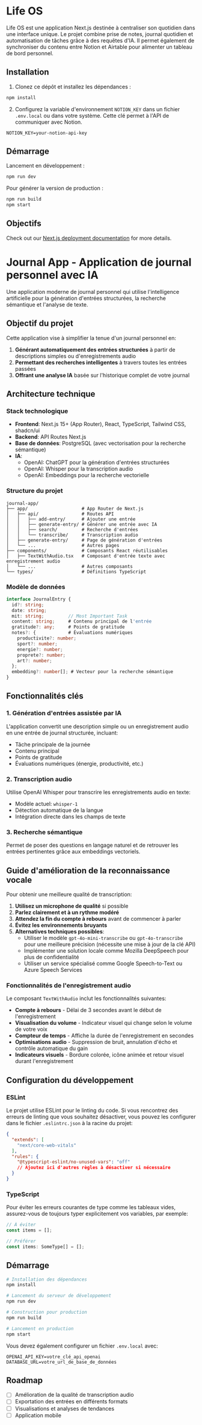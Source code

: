 # Life OS

Life OS est une application Next.js destinée à centraliser son quotidien dans une interface unique. Le projet combine prise de notes, journal quotidien et automatisation de tâches grâce à des requêtes d'IA. Il permet également de synchroniser du contenu entre Notion et Airtable pour alimenter un tableau de bord personnel.

## Installation

1. Clonez ce dépôt et installez les dépendances :

```bash
npm install
```

2. Configurez la variable d'environnement `NOTION_KEY` dans un fichier `.env.local` ou dans votre système. Cette clé permet à l'API de communiquer avec Notion.

```
NOTION_KEY=your-notion-api-key
```

## Démarrage

Lancement en développement :

```bash
npm run dev
```

Pour générer la version de production :

```bash
npm run build
npm start
```

## Objectifs

Check out our [Next.js deployment documentation](https://nextjs.org/docs/app/building-your-application/deploying) for more details.

# Journal App - Application de journal personnel avec IA

Une application moderne de journal personnel qui utilise l'intelligence artificielle pour la génération d'entrées structurées, la recherche sémantique et l'analyse de texte.

## Objectif du projet

Cette application vise à simplifier la tenue d'un journal personnel en:

1. **Générant automatiquement des entrées structurées** à partir de descriptions simples ou d'enregistrements audio
2. **Permettant des recherches intelligentes** à travers toutes les entrées passées
3. **Offrant une analyse IA** basée sur l'historique complet de votre journal

## Architecture technique

### Stack technologique

- **Frontend**: Next.js 15+ (App Router), React, TypeScript, Tailwind CSS, shadcn/ui
- **Backend**: API Routes Next.js
- **Base de données**: PostgreSQL (avec vectorisation pour la recherche sémantique)
- **IA**: 
  - OpenAI: ChatGPT pour la génération d'entrées structurées
  - OpenAI: Whisper pour la transcription audio
  - OpenAI: Embeddings pour la recherche vectorielle

### Structure du projet

```
journal-app/
├── app/                    # App Router de Next.js
│   ├── api/                # Routes API
│   │   ├── add-entry/      # Ajouter une entrée
│   │   ├── generate-entry/ # Générer une entrée avec IA
│   │   ├── search/         # Recherche d'entrées
│   │   └── transcribe/     # Transcription audio
│   ├── generate-entry/     # Page de génération d'entrées
│   └── ...                 # Autres pages
├── components/             # Composants React réutilisables
│   ├── TextWithAudio.tsx   # Composant d'entrée texte avec enregistrement audio
│   └── ...                 # Autres composants
└── types/                  # Définitions TypeScript
```

### Modèle de données

```typescript
interface JournalEntry {
  id?: string;
  date: string;
  mit: string;         // Most Important Task
  content: string;     # Contenu principal de l'entrée
  gratitude?: any;     # Points de gratitude
  notes?: {            # Évaluations numériques
    productivite?: number;
    sport?: number;
    energie?: number;
    proprete?: number;
    art?: number;
  };
  embedding?: number[]; # Vecteur pour la recherche sémantique
}
```

## Fonctionnalités clés

### 1. Génération d'entrées assistée par IA

L'application convertit une description simple ou un enregistrement audio en une entrée de journal structurée, incluant:
- Tâche principale de la journée
- Contenu principal
- Points de gratitude
- Évaluations numériques (énergie, productivité, etc.)

### 2. Transcription audio

Utilise OpenAI Whisper pour transcrire les enregistrements audio en texte:
- Modèle actuel: `whisper-1`
- Détection automatique de la langue
- Intégration directe dans les champs de texte

### 3. Recherche sémantique

Permet de poser des questions en langage naturel et de retrouver les entrées pertinentes grâce aux embeddings vectoriels.

## Guide d'amélioration de la reconnaissance vocale

Pour obtenir une meilleure qualité de transcription:

1. **Utilisez un microphone de qualité** si possible
2. **Parlez clairement et à un rythme modéré**
3. **Attendez la fin du compte à rebours** avant de commencer à parler
4. **Évitez les environnements bruyants**
5. **Alternatives techniques possibles**:
   - Utiliser le modèle `gpt-4o-mini-transcribe` ou `gpt-4o-transcribe` pour une meilleure précision (nécessite une mise à jour de la clé API)
   - Implémenter une solution locale comme Mozilla DeepSpeech pour plus de confidentialité
   - Utiliser un service spécialisé comme Google Speech-to-Text ou Azure Speech Services

### Fonctionnalités de l'enregistrement audio

Le composant `TextWithAudio` inclut les fonctionnalités suivantes:

- **Compte à rebours** - Délai de 3 secondes avant le début de l'enregistrement
- **Visualisation du volume** - Indicateur visuel qui change selon le volume de votre voix
- **Compteur de temps** - Affiche la durée de l'enregistrement en secondes
- **Optimisations audio** - Suppression de bruit, annulation d'écho et contrôle automatique du gain
- **Indicateurs visuels** - Bordure colorée, icône animée et retour visuel durant l'enregistrement

## Configuration du développement

### ESLint

Le projet utilise ESLint pour le linting du code. Si vous rencontrez des erreurs de linting que vous souhaitez désactiver, vous pouvez les configurer dans le fichier `.eslintrc.json` à la racine du projet:

```json
{
  "extends": [
    "next/core-web-vitals"
  ],
  "rules": {
    "@typescript-eslint/no-unused-vars": "off"
    // Ajoutez ici d'autres règles à désactiver si nécessaire
  }
}
```

### TypeScript

Pour éviter les erreurs courantes de type comme les tableaux vides, assurez-vous de toujours typer explicitement vos variables, par exemple:

```typescript
// À éviter
const items = [];

// Préférer
const items: SomeType[] = [];
```

## Démarrage

```bash
# Installation des dépendances
npm install

# Lancement du serveur de développement
npm run dev

# Construction pour production
npm run build

# Lancement en production
npm start
```

Vous devez également configurer un fichier `.env.local` avec:

```
OPENAI_API_KEY=votre_clé_api_openai
DATABASE_URL=votre_url_de_base_de_données
```

## Roadmap

- [ ] Amélioration de la qualité de transcription audio
- [ ] Exportation des entrées en différents formats
- [ ] Visualisations et analyses de tendances
- [ ] Application mobile
